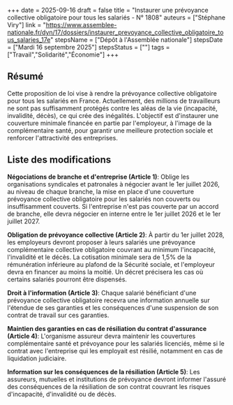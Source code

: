 +++
date = 2025-09-16
draft = false
title = "Instaurer une prévoyance collective obligatoire pour tous les salariés - N° 1808"
auteurs = ["Stéphane Viry"]
link = "https://www.assemblee-nationale.fr/dyn/17/dossiers/instaurer_prevoyance_collective_obligatoire_tous_salaries_17e"
stepsName = ["Dépôt à l'Assemblée nationale"]
stepsDate = ["Mardi 16 septembre 2025"]
stepsStatus = [""]
tags = ["Travail","Solidarité","Économie"]
+++

## Résumé

Cette proposition de loi vise à rendre la prévoyance collective obligatoire pour tous les salariés en France. Actuellement, des millions de travailleurs ne sont pas suffisamment protégés contre les aléas de la vie (incapacité, invalidité, décès), ce qui crée des inégalités. L'objectif est d'instaurer une couverture minimale financée en partie par l'employeur, à l'image de la complémentaire santé, pour garantir une meilleure protection sociale et renforcer l'attractivité des entreprises.

## Liste des modifications

**Négociations de branche et d'entreprise (Article 1)**: Oblige les organisations syndicales et patronales à négocier avant le 1er juillet 2026, au niveau de chaque branche, la mise en place d'une couverture prévoyance collective obligatoire pour les salariés non couverts ou insuffisamment couverts. Si l'entreprise n'est pas couverte par un accord de branche, elle devra négocier en interne entre le 1er juillet 2026 et le 1er juillet 2027.

**Obligation de prévoyance collective (Article 2)**: À partir du 1er juillet 2028, les employeurs devront proposer à leurs salariés une prévoyance complémentaire collective obligatoire couvrant au minimum l'incapacité, l'invalidité et le décès. La cotisation minimale sera de 1,5% de la rémunération inférieure au plafond de la Sécurité sociale, et l'employeur devra en financer au moins la moitié. Un décret précisera les cas où certains salariés pourront être dispensés.

**Droit à l'information (Article 3)**: Chaque salarié bénéficiant d'une prévoyance collective obligatoire recevra une information annuelle sur l'étendue de ses garanties et les conséquences d'une suspension de son contrat de travail sur ces garanties.

**Maintien des garanties en cas de résiliation du contrat d'assurance (Article 4)**: L'organisme assureur devra maintenir les couvertures complémentaire santé et prévoyance pour les salariés licenciés, même si le contrat avec l'entreprise qui les employait est résilié, notamment en cas de liquidation judiciaire.

**Information sur les conséquences de la résiliation (Article 5)**: Les assureurs, mutuelles et institutions de prévoyance devront informer l'assuré des conséquences de la résiliation de son contrat couvrant les risques d'incapacité, d'invalidité ou de décès.

